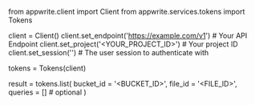 from appwrite.client import Client
from appwrite.services.tokens import Tokens

client = Client()
client.set_endpoint('https://example.com/v1') # Your API Endpoint
client.set_project('<YOUR_PROJECT_ID>') # Your project ID
client.set_session('') # The user session to authenticate with

tokens = Tokens(client)

result = tokens.list(
    bucket_id = '<BUCKET_ID>',
    file_id = '<FILE_ID>',
    queries = [] # optional
)
